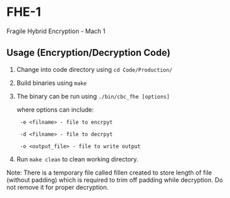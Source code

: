 # FHE-1
Fragile Hybrid Encryption - Mach 1

## Usage (Encryption/Decryption Code)

1. Change into code directory using ```cd Code/Production/```
2. Build binaries using ```make```
3. The binary can be run using ```./bin/cbc_fhe [options]``` 

    where options can include:

        -e <filname> - file to encrpyt

        -d <filname> - file to decrpyt

        -o <output_file> - file to write output

4. Run ```make clean``` to clean working directory.


Note: There is a temporary file called fillen created to store length of file (without padding) which is required to trim off padding while decryption. Do not remove it for proper decryption.
